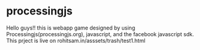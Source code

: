 # processingjs
Hello guys!!
this is webapp game designed by using Processingjs(processingjs.org), javascript, and the facebook javascript sdk.
This prject is live on rohitsam.in/asssets/trash/test1.html 



